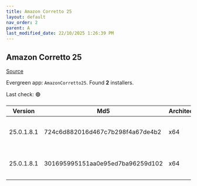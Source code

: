 ```yaml
---
title: Amazon Corretto 25
layout: default
nav_order: 2
parent: A
last_modified_date: 22/10/2025 1:26:39 PM
---
```


## Amazon Corretto 25

[Source](https://aws.amazon.com/corretto/)

Evergreen app: `AmazonCorretto25`. Found **2** installers.

Last check: 🟢

| Version    | Md5                              | Architecture | Type | URI                                                                                                                                                                                                      |
| ---------- | -------------------------------- | ------------ | ---- | -------------------------------------------------------------------------------------------------------------------------------------------------------------------------------------------------------- |
| 25.0.1.8.1 | 724c6d882016d467c7b298f4a67de4b2 | x64          | msi  | [https://corretto.aws/downloads/resources/25.0.1.8.1/amazon-corretto-25.0.1.8.1-windows-x64.msi](https://corretto.aws/downloads/resources/25.0.1.8.1/amazon-corretto-25.0.1.8.1-windows-x64.msi)         |
| 25.0.1.8.1 | 301695995151aa0e95ed7ba96259d102 | x64          | zip  | [https://corretto.aws/downloads/resources/25.0.1.8.1/amazon-corretto-25.0.1.8.1-windows-x64-jdk.zip](https://corretto.aws/downloads/resources/25.0.1.8.1/amazon-corretto-25.0.1.8.1-windows-x64-jdk.zip) |
